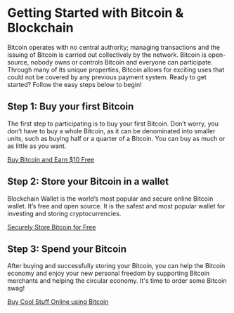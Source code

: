 <h1>Getting Started with Bitcoin & Blockchain</h1>

Bitcoin operates with no central authority; managing transactions and the issuing of Bitcoin is carried out collectively by the network. Bitcoin is open-source, nobody owns or controls Bitcoin and everyone can participate. Through many of its unique properties, Bitcoin allows for exciting uses that could not be covered by any previous payment system. Ready to get started? Follow the easy steps below to begin! 

<h2>Step 1: Buy your first Bitcoin</h2>

The first step to participating is to buy your first Bitcoin. Don’t worry, you don’t have to buy a whole Bitcoin, as it can be denominated into smaller units, such as buying half or a quarter of a Bitcoin. You can buy as much or as little as you want. 

<a id="b1" href="https://bch.gg/satoshi">Buy Bitcoin and Earn $10 Free</a>

<h2>Step 2: Store your Bitcoin in a wallet</h2>

Blockchain Wallet is the world’s most popular and secure online Bitcoin wallet. It’s free and open source. It is the safest and most popular wallet for investing and storing cryptocurrencies. 

<a id="b2" href="https://bch.gg/blockchainwallet">Securely Store Bitcoin for Free</a>

<h2>Step 3: Spend your Bitcoin</h2>

After buying and successfully storing your Bitcoin, you can help the Bitcoin economy and enjoy your new personal freedom by supporting Bitcoin merchants and helping the circular economy. It's time to order some Bitcoin swag!

<a id="b3" href="https://bch.gg/spend">Buy Cool Stuff Online using Bitcoin</a>
